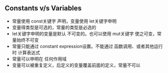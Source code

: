 ## Constants v/s Variables
* 常量使用  const关键字 声明，变量使用 let关键字申明
* 变量得类型是可选的，常量的类型是必选的
* let关键字申明的变量是默认 不可变的。也可以使用 mut关键字 使之可变，常量始终不可变
* 常量只能通过 constant expression设置。不能通过 函数调用、或者其他运行时 计算表达式
* 常量可以申明在 任何作用域
* 变量可以被重复定义，后定义的变量覆盖前面的定义，常量不可以